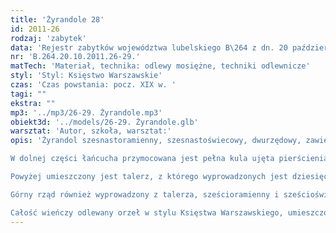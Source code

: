 ```yaml
---
title: 'Żyrandole 28'
id: 2011-26
rodzaj: 'zabytek'
data: 'Rejestr zabytków województwa lubelskiego B\264 z dn. 20 października 2011 r.'
nr: 'B.264.20.10.2011.26-29.'
matTech: 'Materiał, technika: odlewy mosiężne, techniki odlewnicze'
styl: 'Styl: Księstwo Warszawskie'
czas: 'Czas powstania: pocz. XIX w. '
tagi: ""
ekstra: ""
mp3: '../mp3/26-29. Żyrandole.mp3'
obiekt3d: '../models/26-29. Żyrandole.glb'
warsztat: 'Autor, szkoła, warsztat:'
opis: 'Żyrandol szesnastoramienny, szesnastoświecowy, dwurzędowy, zawieszony na łańcuchu. 

W dolnej części łańcucha przymocowana jest pełna kula ujęta pierścieniami. 

Powyżej umieszczony jest talerz, z którego wyprowadzonych jest dziesięć ramion w kształcie esownic, zdobionych skromną dekoracją w kształcie uschniętych liści, zakończone tulejką z profitką. 

Górny rząd również wyprowadzony z talerza, sześcioramienny i sześcioświecowy, ramiona mają analogiczny kształt jak w dolnym rzędzie. 

Całość wieńczy odlewany orzeł w stylu Księstwa Warszawskiego, umieszczony na trzecim, najmniejszym talerzu.'
---
```



